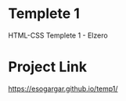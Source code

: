 # Templete 1
HTML-CSS Templete 1 - Elzero 



# Project Link 
https://esogargar.github.io/temp1/
        

